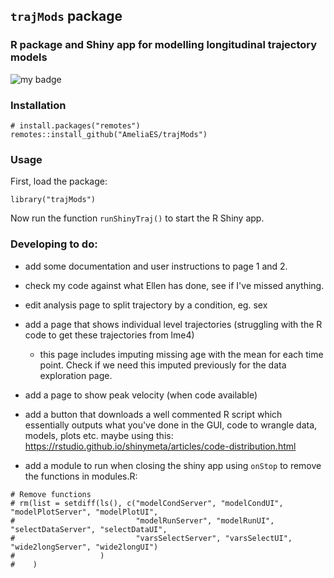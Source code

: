 ## `trajMods` package

### R package and Shiny app for modelling longitudinal trajectory models

<!-- badges: start -->
![my badge](https://badgen.net/badge/Status/In%20Development/orange)
<!-- badges: end -->

### Installation

```{r eval=FALSE}
# install.packages("remotes")
remotes::install_github("AmeliaES/trajMods")
```

### Usage

First, load the package:

```{r eval=FALSE}
library("trajMods")
```

Now run the function `runShinyTraj()` to start the R Shiny app.

### Developing to do:

- add some documentation and user instructions to page 1 and 2.
- check my code against what Ellen has done, see if I've missed anything.
- edit analysis page to split trajectory by a condition, eg. sex
- add a page that shows individual level trajectories (struggling with the R code to get these trajectories from lme4)
  - this page includes imputing missing age with the mean for each time point. Check if we need this imputed previously for the data exploration page.
- add a page to show peak velocity (when code available)
- add a button that downloads a well commented R script which essentially outputs what you've done in the GUI, code to wrangle data, models, plots etc. maybe using this: https://rstudio.github.io/shinymeta/articles/code-distribution.html


- add a module to run when closing the shiny app using `onStop` to remove the functions in modules.R:
```
# Remove functions
# rm(list = setdiff(ls(), c("modelCondServer", "modelCondUI", "modelPlotServer", "modelPlotUI",
#                           "modelRunServer", "modelRunUI", "selectDataServer", "selectDataUI",
#                           "varsSelectServer", "varsSelectUI", "wide2longServer", "wide2longUI")
#                   )
#    )
```

